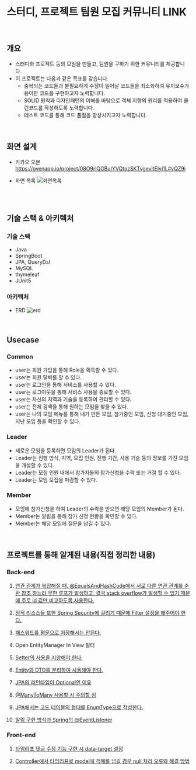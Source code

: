 # 스터디, 프로젝트 팀원 모집 커뮤니티 LINK 
</br>

##  개요
- 스터디와 프로젝트 등의 모임을 만들고, 팀원을 구하기 위한 커뮤니티를 제공합니다.
- 이 프로젝트는 다음과 같은 목표를 갖습니다.
  - 중복되는 코드들과 불필요하게 수정이 일어날 코드들을 최소화하여 유지보수가 용이한 코드를 구현하고자 노력합니다.
  - SOLID 원칙과 디자인패턴의 이해를 바탕으로 객체 지향의 원리를 적용하여 클린코드를 작성하도록 노력합니다.
  - 테스트 코드를 통해 코드 품질을 향상시키고자 노력합니다.
  

</br>

## 화면 설계
- 카카오 오븐
  https://ovenapp.io/project/08O9rlQGBuIYVQtozSKTvgevitEIyj1L#vQZ9i
  
- 화면 목록
  ![화면목록](https://user-images.githubusercontent.com/62706198/217535339-5f47c50f-da8e-4823-8aaa-0a8221898875.jpeg)
  
  
</br>
</br>


## 기술 스택 & 아키텍처
### 기술 스택
- Java
- SpringBoot
- JPA, QueryDsl
- MySQL
- thymeleaf
- JUnit5

### 아키텍처
- ERD
![erd](https://user-images.githubusercontent.com/62706198/217452992-ad999430-91e6-4a48-99f4-8a00d66eff3c.png)
  
  
</br>


## Usecase
### Common
- user는 회원 가입을 통해 Role을 획득할 수 있다.
- user는 회원 탈퇴를 할 수 있다.
- user는 로그인을 통해 서비스를 사용할 수 있다.
- user는 로그아웃을 통해 서비스 사용을 종료할 수 있다.
- user는 자신의 지역과 기술을 등록하여 관리할 수 있다.
- user는 전체 검색을 통해 원하는 모임을 찾을 수 있다.
- user는 나의 모임 메뉴를 통해 내가 만든 모임, 참가중인 모임, 신청 대기중인 모임, 지난 모임 등을 확인할 수 있다.

### Leader
- 새로운 모임을 등록하면 모임의 Leader가 된다.
- Leader는 진행 방식, 지역, 모집 인원, 진행 기간, 사용 기술 등의 정보를 가진 모임을 개설할 수 있다.
- Leader는 모집 인원 내에서 참가자들의 참가신청을 수락 또는 거절 할 수 있다.
- Leader는 모임 모집을 마감할 수 있다.

### Member
- 모임에 참가신청을 하여 Leader의 수락을 받으면 해당 모임의 Member가 된다.
- Member는 알림을 통해 참가 신청 현황을 확인할 수 있다.
- Member는 해당 모임에 질문을 남길 수 있다.

</br>


## 프로젝트를 통해 알게된 내용(직접 정리한 내용)

### Back-end
1. [연관 관계가 복잡해질 때, @EqualsAndHashCode에서 서로 다른 연관 관계를 순환 참조 하느라 무한 루프가 발생하고, 결국 stack overflow가 발생할 수 있기 때문에 주로 id 값만 비교하도록 사용한다.](https://jinniedev.tistory.com/2)

2. [정적 리소스들 또한 Spring Security에 걸리기 때문에 Filter 설정을 해주어야 한다.](https://jinniedev.tistory.com/3)

3. [패스워드를 평문으로 저장해서는 안된다.](https://jinniedev.tistory.com/5)

4. Open EntityManager In View 필터

5. [Setter의 사용을 지양해야 한다.](https://jinniedev.tistory.com/6)

5. [Entity와 DTO를 분리하여 사용해야 한다.](https://jinniedev.tistory.com/10)

6. [JPA의 리턴타입이 Optional인 이유](https://jinniedev.tistory.com/7)

7. [@ManyToMany 사용할 시 주의할 점](https://jinniedev.tistory.com/11)

8. [JPA에서는 코드 테이블의 형태를 EnumType으로 작성한다.](https://jinniedev.tistory.com/12)

9. [알림 구현 방식과 Spring의 @EventListener](https://jinniedev.tistory.com/13)

### Front-end
1. [타임리프 댓글 수정 기능 구현 시 data-target 설정](https://jinniedev.tistory.com/40)

2. [Controller에서 타임리프로 model에 객체를 넘길 경우 null 처리 오류와 해결 방법](https://jinniedev.tistory.com/41)



